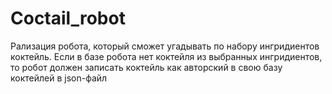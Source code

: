 # Coctail_robot

Рализация робота, который сможет угадывать по набору ингридиентов коктейль. Если в базе робота нет коктейля из выбранных ингридиентов, то робот должен записать коктейль как авторский в свою базу коктейлей в json-файл

